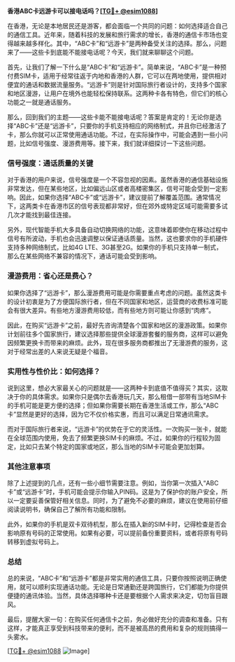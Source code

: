 **香港ABC卡远游卡可以接电话吗？[[TG💪+ @esim1088](https://t.me/s/esim1088)]**

在香港，无论是本地居民还是游客，都会面临一个共同的问题：如何选择适合自己的通信工具。近年来，随着科技的发展和旅行需求的增长，香港的通信卡市场也变得越来越多样化。其中，“ABC卡”和“远游卡”是两种备受关注的选择。那么，问题来了——这些卡到底能不能接电话呢？今天，我们就来聊聊这个问题。

首先，让我们了解一下什么是“ABC卡”和“远游卡”。简单来说，“ABC卡”是一种预付费SIM卡，适用于经常往返于内地和香港的人群，它可以在两地使用，提供相对便宜的通话和数据流量服务。“远游卡”则是针对国际旅行者设计的，支持多个国家和地区漫游，让用户在境外也能轻松保持联系。这两种卡各有特色，但它们的核心功能之一就是通话服务。

那么，回到我们的主题——这些卡能不能接电话呢？答案是肯定的！无论你是选择“ABC卡”还是“远游卡”，只要你的手机支持相应的网络制式，并且你已经激活了卡，那么你就可以正常使用通话功能。不过，在实际操作中，可能会遇到一些小问题，比如信号强度、漫游费用等。接下来，我们就详细探讨一下这些问题。

### **信号强度：通话质量的关键**

对于香港的用户来说，信号强度是一个不容忽视的因素。虽然香港的通信基础设施非常发达，但在某些地区，比如偏远山区或者高楼密集区，信号可能会受到一定影响。因此，如果你选择“ABC卡”或“远游卡”，建议提前了解覆盖范围。通常情况下，这两类卡在香港市区的信号表现都非常好，但在郊外或特定区域可能需要多试几次才能找到最佳连接。

另外，现代智能手机大多具备自动切换网络的功能，这意味着即使你在移动过程中信号有所波动，手机也会迅速调整以保证通话质量。当然，这也要求你的手机硬件支持多种网络制式，比如4G LTE、3G甚至2G。如果你的手机只支持单一制式，那么在某些网络不兼容的情况下，通话可能会受到影响。

### **漫游费用：省心还是费心？**

如果你选择了“远游卡”，那么漫游费用可能是你需要重点考虑的问题。虽然这类卡的设计初衷是为了方便国际旅行者，但在不同国家和地区，运营商的收费标准可能会有很大差异。有些地方漫游费用较低，而有些地方则可能让你感到“肉疼”。

因此，在购买“远游卡”之前，最好先咨询清楚各个国家和地区的漫游政策。如果你计划前往多个国家旅行，建议选择那些提供全球漫游套餐的服务商，这样可以避免因频繁更换卡而带来的麻烦。此外，现在很多服务商都推出了无漫游费的服务，这对于经常出差的人来说无疑是个福音。

### **实用性与性价比：如何选择？**

说到这里，想必大家最关心的问题就是——这两种卡到底值不值得买？其实，这取决于你的具体需求。如果你只是偶尔去香港玩几天，那么租借一部带有当地SIM卡的手机可能是更方便的选择；但如果你需要长期在香港生活或工作，那么“ABC卡”显然是更好的选择，因为它不仅价格实惠，而且可以满足日常通讯需求。

而对于国际旅行者来说，“远游卡”的优势在于它的灵活性。一次购买一张卡，就能在全球范围内使用，免去了频繁更换SIM卡的麻烦。不过，如果你的行程较为固定，比如只去某个特定的国家或地区，那么当地的SIM卡可能会更加划算。

### **其他注意事项**

除了上述提到的几点，还有一些小细节需要注意。例如，当你第一次插入“ABC卡”或“远游卡”时，手机可能会提示你输入PIN码。这是为了保护你的账户安全，所以一定要妥善保管好相关信息。同时，为了避免不必要的麻烦，建议在使用前仔细阅读说明书，确保自己了解所有功能和限制。

此外，如果你的手机是双卡双待机型，那么在插入新的SIM卡时，记得检查是否会影响原有号码的正常使用。如果有必要，可以提前备份重要资料，或者将原有号码转移到虚拟号码上。

### **总结**

总的来说，“ABC卡”和“远游卡”都是非常实用的通信工具，只要你按照说明正确使用，就可以顺利实现通话功能。无论是日常通勤还是跨国旅行，它们都能为你提供便捷的通讯体验。当然，具体选择哪种卡还是要根据个人需求来决定，切勿盲目跟风。

最后，提醒大家一句：在购买任何通信卡之前，务必做好充分的调查和准备。只有这样，才能真正享受到科技带来的便利，而不是被高昂的费用和复杂的规则搞得一头雾水。

[[TG💪+ @esim1088](https://t.me/s/esim1088) ![Image](https://i.postimg.cc/4NQfJmqS/Snipaste-2025-05-13-00-14-12.png)]